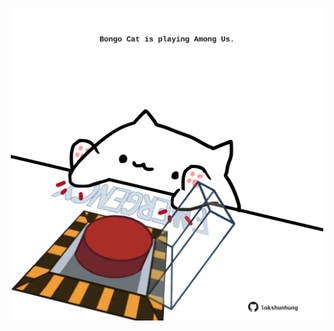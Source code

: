 <!-- built at 23/07/2022, 12:01:09 UTC -->
<p align="center">
  <img width="500" height="500" src="./ReadmeImage.svg">
</p>
